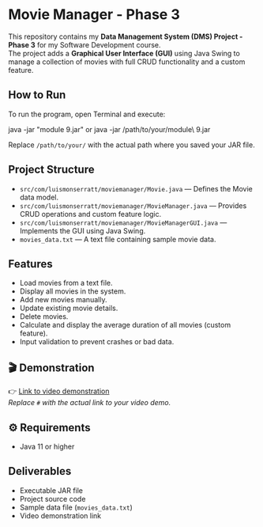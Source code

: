 # Movie Manager - Phase 3

This repository contains my **Data Management System (DMS) Project - Phase 3** for my Software Development course.  
The project adds a **Graphical User Interface (GUI)** using Java Swing to manage a collection of movies with full CRUD functionality and a custom feature.

## How to Run

To run the program, open Terminal and execute:

java -jar "module 9.jar"
or
java -jar /path/to/your/module\ 9.jar

Replace `/path/to/your/` with the actual path where you saved your JAR file.

##  Project Structure

- `src/com/luismonserratt/moviemanager/Movie.java` — Defines the Movie data model.
- `src/com/luismonserratt/moviemanager/MovieManager.java` — Provides CRUD operations and custom feature logic.
- `src/com/luismonserratt/moviemanager/MovieManagerGUI.java` — Implements the GUI using Java Swing.
- `movies_data.txt` — A text file containing sample movie data.

## Features

- Load movies from a text file.
- Display all movies in the system.
- Add new movies manually.
- Update existing movie details.
- Delete movies.
- Calculate and display the average duration of all movies (custom feature).
- Input validation to prevent crashes or bad data.

## 🎬 Demonstration

👉 [Link to video demonstration](#)  
*Replace `#` with the actual link to your video demo.*

## ⚙ Requirements

- Java 11 or higher

##  Deliverables

- Executable JAR file
- Project source code
- Sample data file (`movies_data.txt`)
- Video demonstration link
